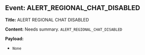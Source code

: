 ## Event: ALERT_REGIONAL_CHAT_DISABLED

**Title:** ALERT REGIONAL CHAT DISABLED

**Content:**
Needs summary.
`ALERT_REGIONAL_CHAT_DISABLED`

**Payload:**
- `None`